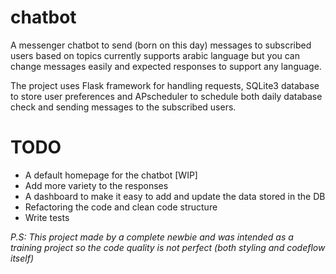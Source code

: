 # chatbot
A messenger chatbot to send (born on this day) messages to subscribed users based on topics currently supports arabic language but you can change
messages easily and expected responses to support any language.

The project uses Flask framework for handling requests, SQLite3 database to store user preferences and APscheduler to schedule both daily database check and sending messages to the subscribed users.


# TODO
* A default homepage for the chatbot [WIP]
* Add more variety to the responses 
* A dashboard to make it easy to add and update the data stored in the DB
* Refactoring the code and clean code structure
* Write tests



_P.S: This project made by a complete newbie and was intended as a training project so the code quality is not perfect (both styling and codeflow itself)_

